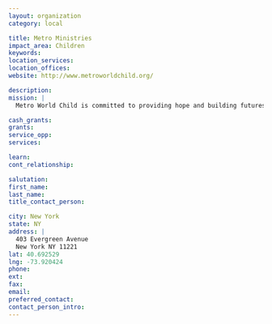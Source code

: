 ```yaml
---
layout: organization
category: local

title: Metro Ministries
impact_area: Children
keywords: 
location_services: 
location_offices: 
website: http://www.metroworldchild.org/

description: 
mission: |
  Metro World Child is committed to providing hope and building futures for children living in adverse conditions in metropolitan areas around the world. Whether faced with the physical effects of poverty or the dangers of gangs, violence, abuse and hopelessness, we want to see children’s lives placed on a new path through the life-changing love of Christ. By meeting children where they are, personally investing in their lives and presenting the Gospel in a fun, accessible way, we believe we can build foundations that lead to hope, a future and better lives for children around the world.

cash_grants: 
grants: 
service_opp: 
services: 

learn: 
cont_relationship: 

salutation: 
first_name: 
last_name: 
title_contact_person: 

city: New York
state: NY
address: |
  403 Evergreen Avenue  
  New York NY 11221
lat: 40.692529
lng: -73.920424
phone: 
ext: 
fax: 
email: 
preferred_contact: 
contact_person_intro: 
---
```

